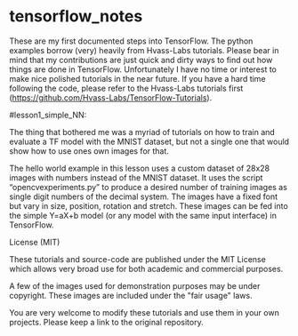 # tensorflow_notes
These are my first documented steps into TensorFlow. The python examples borrow (very) heavily from Hvass-Labs tutorials. Please bear in mind that my contributions are just quick and dirty ways to find out how things are done in TensorFlow. Unfortunately I have no time or interest to make nice polished tutorials in the near future. If you have a hard time following the code, please refer to the Hvass-Labs tutorials first (https://github.com/Hvass-Labs/TensorFlow-Tutorials).

#lesson1_simple_NN:

The thing that bothered me was a myriad of tutorials on how to train and evaluate a TF model with the MNIST dataset, but not a single one that would show how to use ones own images for that. 

The hello world example in this lesson uses a custom dataset of 28x28 images with numbers instead of the MNIST dataset. It uses the script “opencvexperiments.py” to produce a desired number of training images as single digit numbers of the decimal system. The images have a fixed font but vary in size, position, rotation and stretch. These images can be fed into the simple Y=aX+b model (or any model with the same input interface) in TensorFlow.



License (MIT)

These tutorials and source-code are published under the MIT License which allows very broad use for both academic and commercial purposes.

A few of the images used for demonstration purposes may be under copyright. These images are included under the "fair usage" laws.

You are very welcome to modify these tutorials and use them in your own projects. Please keep a link to the original repository.
